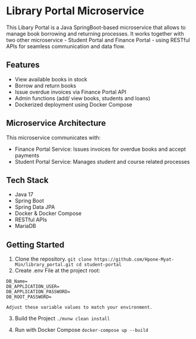 # Library Portal Microservice

This Libary Portal is a Java SpringBoot-based microservice that allows to manage book borrowing and returning processes. It works together with two other microservice - Student Portal and Finance Portal - using RESTful APIs for seamless communication and data flow.

## Features
- View available books in stock
- Borrow and return books
- Issue overdue invoices via Finance Portal API
- Admin functions (add/ view books, students and loans)
- Dockerized deployment using Docker Compose

## Microservice Architecture
This microservice communicates with:
- Finance Portal Service: Issues invoices for overdue books and accept payments
- Student Portal Service: Manages student and course related processes

## Tech Stack
- Java 17
- Spring Boot
- Spring Data JPA
- Docker & Docker Compose
- RESTful APIs
- MariaDB

## Getting Started
1. Clone the repository.
   ``git clone https://github.com/Hpone-Myat-Min/library_portal.git
   cd student-portal``
2. Create .env File
   at the project root:
```angular2html
DB_Name=
DB_APPLICATION_USER=
DB_APPLICATION_PASSWORD=
DB_ROOT_PASSWORD=
```
``Adjust these variable values to match your environment.``

3. Build the Project
   ``./mvnw clean install``

4. Run with Docker Compose
   ``docker-compose up --build``






